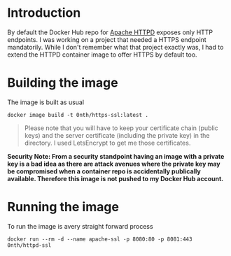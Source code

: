 # Introduction

By default the Docker Hub repo for [Apache HTTPD](https://hub.docker.com/_/httpd) exposes only HTTP endpoints. I was working on a project that needed a HTTPS endpoint mandatorily. While I don't remember what that project exactly was, I had to extend the HTTPD container image to offer HTTPS by default too.

#  Building the image

The image is built as usual

```
docker image build -t 0nth/https-ssl:latest .
```

> Please note that you will have to keep your certificate chain (public keys) and the server certificate (including the private key) in the directory. I used LetsEncrypt to get me those certificates.

**Security Note: From a security standpoint having an image with a private key is a bad idea as there are attack avenues where the private key may be compromised when a container repo is accidentally publically available. Therefore this image is not pushed to my Docker Hub account.**

# Running the image

To run the image is avery straight forward process

```
docker run --rm -d --name apache-ssl -p 8080:80 -p 8081:443 0nth/httpd-ssl
```